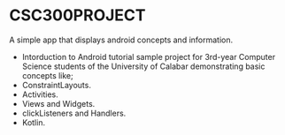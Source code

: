 # CSC300PROJECT
A simple app that displays android concepts and information.
- Intorduction to Android tutorial sample project for 3rd-year Computer Science students of the University of Calabar demonstrating basic concepts like;
- ConstraintLayouts.
- Activities.
- Views and Widgets.
- clickListeners and Handlers.
- Kotlin.
